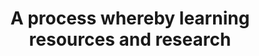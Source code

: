 ---
title: A process whereby learning resources and research 
longTitle: 'A process whereby learning, resources and research are used for both individual and community betterment and change.'
tags:
- gccommon
scopeNote:
- "[[Community education]]"
---